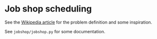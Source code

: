 # Job shop scheduling #

See the [Wikipedia article](https://en.wikipedia.org/wiki/Job_shop_scheduling) for the problem definition and some inspiration.

See `jobshop/jobshop.py` for some documentation.
